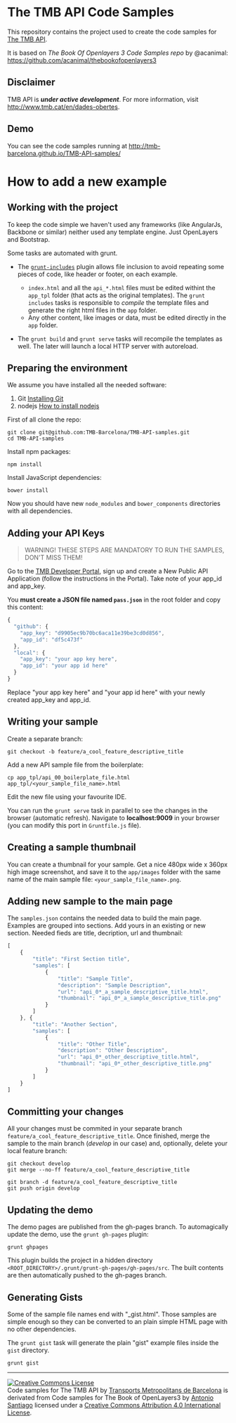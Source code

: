 The TMB API Code Samples
========================

This repository contains the project used to create the code samples for [The TMB API](https://developer.tmb.cat/).

It is based on *The Book Of Openlayers 3 Code Samples repo* by @acanimal: https://github.com/acanimal/thebookofopenlayers3

Disclaimer
----------

TMB API is **_under active development_**.
For more information, visit http://www.tmb.cat/en/dades-obertes.

Demo
----

You can see the code samples running at http://tmb-barcelona.github.io/TMB-API-samples/


How to add a new example
========================

Working with the project
------------------------

To keep the code simple we haven't used any frameworks (like AngularJs, Backbone or similar) neither used any template engine. Just OpenLayers and Bootstrap.

Some tasks are automated with grunt.

* The [`grunt-includes`](https://github.com/vanetix/grunt-includes) plugin allows file inclusion to avoid repeating some pieces of code, like header or footer, on each example.
   * `index.html` and all the `api_*.html` files must be edited withint the `app_tpl` folder (that acts as the original templates). The `grunt includes` tasks is responsible to *compile* the template files and generate the right html files in the `app` folder.
   * Any other content, like images or data, must be edited directly in the `app` folder.

* The `grunt build` and `grunt serve` tasks will recompile the templates as well. The later will launch a local HTTP server with autoreload.

Preparing the environment
-------------------------

We assume you have installed all the needed software:

1. Git [Installing Git](http://git-scm.com/book/en/v2/Getting-Started-Installing-Git)
2. nodejs [How to install nodejs](http://howtonode.org/how-to-install-nodejs)

First of all clone the repo:

    git clone git@github.com:TMB-Barcelona/TMB-API-samples.git
    cd TMB-API-samples

Install npm packages:

    npm install

Install JavaScript dependencies:

    bower install

Now you should have new `node_modules` and `bower_components` directories with all dependencies.

Adding your API Keys
--------------------

> WARNING!
> THESE STEPS ARE MANDATORY TO RUN THE SAMPLES, DON'T MISS THEM!

Go to the [TMB Developer Portal](https://developer.tmb.cat/), sign up and create a New Public API Application (follow the instructions in the Portal). Take note of your app_id and app_key.

You **must create a JSON file named ```pass.json```** in the root folder and copy this content:

```javascript
{
  "github": {
    "app_key": "d9905ec9b70bc6aca11e39be3cd0d856",
    "app_id": "df5c473f"
  },
  "local": {
    "app_key": "your app key here",
    "app_id": "your app id here"
  }
}
```

Replace "your app key here" and "your app id here" with your newly created app_key and app_id.


Writing your sample
-------------------

Create a separate branch:

    git checkout -b feature/a_cool_feature_descriptive_title

Add a new API sample file from the boilerplate:

    cp app_tpl/api_00_boilerplate_file.html app_tpl/<your_sample_file_name>.html

Edit the new file using your favourite IDE.

You can run the `grunt serve` task in parallel to see the changes in the browser (automatic refresh). Navigate to **localhost:9009** in your browser (you can modify this port in `Gruntfile.js` file).


Creating a sample thumbnail
---------------------------

You can create a thumbnail for your sample. Get a nice 480px wide x 360px high image screenshot, and save it to the `app/images` folder with the same name of the main sample file: `<your_sample_file_name>.png`.


Adding new sample to the main page
----------------------------------

The `samples.json` contains the needed data to build the main page. Examples are grouped into sections. Add yours in an existing or new section.
Needed fieds are title, decription, url and thumbnail:

```javascript
[
	{
		"title": "First Section title",
		"samples": [
			{
				"title": "Sample Title",
				"description": "Sample Description",
				"url": "api_0*_a_sample_descriptive_title.html",
				"thumbnail": "api_0*_a_sample_descriptive_title.png"
			}
		]
	}, {
		"title": "Another Section",
		"samples": [
			{
				"title": "Other Title",
				"description": "Other Description",
				"url": "api_0*_other_descriptive_title.html",
				"thumbnail": "api_0*_other_descriptive_title.png"
			}			
		]
	}
]
```

Committing your changes
-----------------------

All your changes must be commited in your separate branch `feature/a_cool_feature_descriptive_title`.
Once finished, merge the sample to the main branch (*develop* in our case) and, optionally, delete your local feature branch:

    git checkout develop
    git merge --no-ff feature/a_cool_feature_descriptive_title

    git branch -d feature/a_cool_feature_descriptive_title
    git push origin develop

Updating the demo
-----------------

The demo pages are published from the gh-pages branch. To automagically update the demo, use the `grunt gh-pages` plugin:

    grunt ghpages

This plugin builds the project in a hidden directory `<ROOT_DIRECTORY>/.grunt/grunt-gh-pages/gh-pages/src`. The built contents are then automatically pushed to the gh-pages branch.


Generating Gists
----------------

Some of the sample file names end with "_gist.html". Those samples are simple enough so they can be converted to an plain simple HTML page with no other dependencies.

The `grunt gist` task will generate the plain "gist" example files inside the `gist` directory.

    grunt gist

<hr/>

<a rel="license" href="http://creativecommons.org/licenses/by/4.0/"><img alt="Creative Commons License" style="border-width:0" src="https://i.creativecommons.org/l/by/4.0/88x31.png" /></a><br /><span xmlns:dct="http://purl.org/dc/terms/" property="dct:title">Code samples for The TMB API</span> by <a xmlns:cc="http://creativecommons.org/ns#" href="http://www.tmb.cat/" property="cc:attributionName" rel="cc:attributionURL">Transports Metropolitans de Barcelona</a> is derivated from <span xmlns:dct="http://purl.org/dc/terms/" property="dct:title">Code samples for The Book of OpenLayers3</span> by <a xmlns:cc="http://creativecommons.org/ns#" href="https://github.com/acanimal/thebookofopenlayers3" property="cc:attributionName" rel="cc:attributionURL">Antonio Santiago</a> licensed under a <a rel="license" href="http://creativecommons.org/licenses/by/4.0/">Creative Commons Attribution 4.0 International License</a>.
